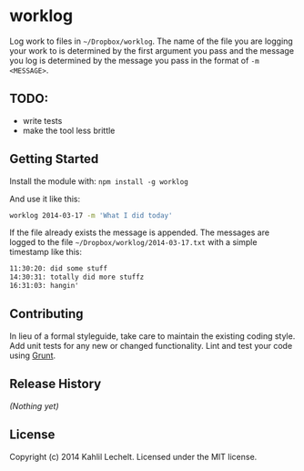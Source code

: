# worklog

Log work to files in `~/Dropbox/worklog`.
The name of the file you are logging your work to is determined by the first
argument you pass and the message you log is determined by the message
you pass in the format of `-m <MESSAGE>`.

## TODO:
* write tests
* make the tool less brittle

## Getting Started
Install the module with: `npm install -g worklog`

And use it like this:

```sh
worklog 2014-03-17 -m 'What I did today'
```
If the file already exists the message is appended.
The messages are logged to the file `~/Dropbox/worklog/2014-03-17.txt` with
a simple timestamp like this:

```txt
11:30:20: did some stuff
14:30:31: totally did more stuffz
16:31:03: hangin'
```

## Contributing
In lieu of a formal styleguide, take care to maintain the existing coding style. Add unit tests for any new or changed functionality. Lint and test your code using [Grunt](http://gruntjs.com/).

## Release History
_(Nothing yet)_

## License
Copyright (c) 2014 Kahlil Lechelt. Licensed under the MIT license.
